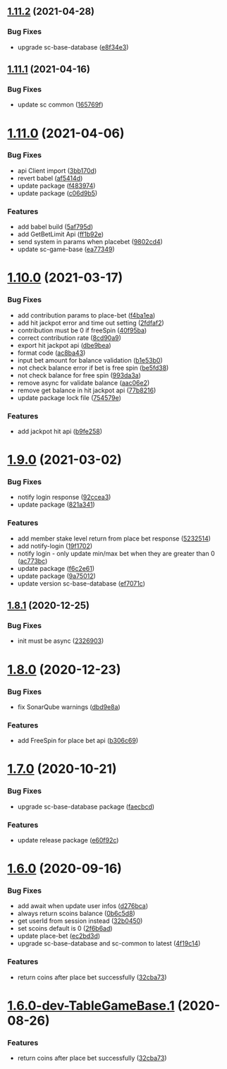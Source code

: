 ## [1.11.2](https://git3.nexdev.net/sc-packages/sc-base-apis/compare/v1.11.1...v1.11.2) (2021-04-28)


### Bug Fixes

* upgrade sc-base-database ([e8f34e3](https://git3.nexdev.net/sc-packages/sc-base-apis/commit/e8f34e3b2dbf1ec115553bd86e4b7aa801edd4a5))

## [1.11.1](https://git3.nexdev.net/sc-packages/sc-base-apis/compare/v1.11.0...v1.11.1) (2021-04-16)


### Bug Fixes

* update sc common ([165769f](https://git3.nexdev.net/sc-packages/sc-base-apis/commit/165769fc770d7acbbe1842912db5f7507f3db69e))

# [1.11.0](https://git3.nexdev.net/sc-packages/sc-base-apis/compare/v1.10.0...v1.11.0) (2021-04-06)


### Bug Fixes

* api Client import ([3bb170d](https://git3.nexdev.net/sc-packages/sc-base-apis/commit/3bb170d44579a6c1fb13337f4a4068d199457f36))
* revert babel ([af5414d](https://git3.nexdev.net/sc-packages/sc-base-apis/commit/af5414db8bdcc9d6c73491f7ae52d3dea5de34d6))
* update package ([f483974](https://git3.nexdev.net/sc-packages/sc-base-apis/commit/f483974dffc1b6ad378814400cf697cbd3fac6dc))
* update package ([c06d9b5](https://git3.nexdev.net/sc-packages/sc-base-apis/commit/c06d9b5947c1c156b6dc8ce6f1d1d28d289067e0))


### Features

* add babel build ([5af795d](https://git3.nexdev.net/sc-packages/sc-base-apis/commit/5af795d39be6ae4a6fae47b36cc14a8a46f68e9f))
* add GetBetLimit Api ([ff1b92e](https://git3.nexdev.net/sc-packages/sc-base-apis/commit/ff1b92eebd6ca9066deccab6e33d283e06716ab0))
* send system in params when placebet ([9802cd4](https://git3.nexdev.net/sc-packages/sc-base-apis/commit/9802cd4508e5dfdd7470e614f4b8bf71e52126be))
* update sc-game-base ([ea77349](https://git3.nexdev.net/sc-packages/sc-base-apis/commit/ea773493982f1435adb183c6c0ba1545abb3ced6))

# [1.10.0](https://git3.nexdev.net/sc-packages/sc-base-apis/compare/v1.9.0...v1.10.0) (2021-03-17)


### Bug Fixes

* add contribution params to place-bet ([f4ba1ea](https://git3.nexdev.net/sc-packages/sc-base-apis/commit/f4ba1ea6697b8ba69075c7ef4978634293357724))
* add hit jackpot error and time out setting ([2fdfaf2](https://git3.nexdev.net/sc-packages/sc-base-apis/commit/2fdfaf2b79d59647db8543c8b435bc78fef9be73))
* contribution must be 0 if freeSpin ([40f95ba](https://git3.nexdev.net/sc-packages/sc-base-apis/commit/40f95ba3c43743a6af8c1f2d16a021f0cad5d6c9))
* correct contribution rate ([8cd90a9](https://git3.nexdev.net/sc-packages/sc-base-apis/commit/8cd90a97edba0c97dffb0212278083e01237545e))
* export hit jackpot api ([dbe9bea](https://git3.nexdev.net/sc-packages/sc-base-apis/commit/dbe9bea8392ea0692a5da01c60483717834107b7))
* format code ([ac8ba43](https://git3.nexdev.net/sc-packages/sc-base-apis/commit/ac8ba43b0a1ac9664c9bc5f739c06bdc01a2277c))
* input bet amount for balance validation ([b1e53b0](https://git3.nexdev.net/sc-packages/sc-base-apis/commit/b1e53b079be7dc8bc3268d4a3f24911b2ec6407d))
* not check balance error if bet is free spin ([be5fd38](https://git3.nexdev.net/sc-packages/sc-base-apis/commit/be5fd387c3cf070c6da628dbb632c28dde11f9a9))
* not check balance for free spin ([993da3a](https://git3.nexdev.net/sc-packages/sc-base-apis/commit/993da3a52283edd1c88afaf3c10507f3e4ab4daa))
* remove async for validate balance ([aac06e2](https://git3.nexdev.net/sc-packages/sc-base-apis/commit/aac06e23370662d436640f1af0ef2ae5c056e42f))
* remove get balance in hit jackpot api ([77b8216](https://git3.nexdev.net/sc-packages/sc-base-apis/commit/77b82162ff34379f0239e0ff14ff5aa0f8e26a2f))
* update package lock file ([754579e](https://git3.nexdev.net/sc-packages/sc-base-apis/commit/754579ea0bd4f022a8d0befa4e65f7b544f86b03))


### Features

* add jackpot hit api ([b9fe258](https://git3.nexdev.net/sc-packages/sc-base-apis/commit/b9fe2580d80f1960d96188ec4bdf58c34f673457))

# [1.9.0](https://git3.nexdev.net/sc-packages/sc-base-apis/compare/v1.8.1...v1.9.0) (2021-03-02)


### Bug Fixes

* notify login response ([92ccea3](https://git3.nexdev.net/sc-packages/sc-base-apis/commit/92ccea321dff062fe5711dba73c4a3c73c02b752))
* update package ([821a341](https://git3.nexdev.net/sc-packages/sc-base-apis/commit/821a3410a8126048fed6bc353a0956357c76e639))


### Features

* add member stake level return from place bet response ([5232514](https://git3.nexdev.net/sc-packages/sc-base-apis/commit/5232514ea99771ff9074eef7a2eb8feee970d470))
* add notify-login ([19f1702](https://git3.nexdev.net/sc-packages/sc-base-apis/commit/19f170275ad70ea6b7e9cf2728e6ca82c8c656b3))
* notify login - only update min/max bet when they are greater than 0 ([ac773bc](https://git3.nexdev.net/sc-packages/sc-base-apis/commit/ac773bcb0971cb706cb8b1e0751729c823010cd9))
* update package ([f6c2e61](https://git3.nexdev.net/sc-packages/sc-base-apis/commit/f6c2e6196e3ca7f42a910f6781e266bfe722474c))
* update package ([9a75012](https://git3.nexdev.net/sc-packages/sc-base-apis/commit/9a75012be5a4e8e990b83cea96db78405391974c))
* update version sc-base-database ([ef7071c](https://git3.nexdev.net/sc-packages/sc-base-apis/commit/ef7071c8c6cc7c048c2c51f7167eb88fa6fb727f))

## [1.8.1](https://git3.nexdev.net/sc-packages/sc-base-apis/compare/v1.8.0...v1.8.1) (2020-12-25)


### Bug Fixes

* init must be async ([2326903](https://git3.nexdev.net/sc-packages/sc-base-apis/commit/2326903b79fa00ebf5016d4ed3a4ca067cb731e4))

# [1.8.0](https://git3.nexdev.net/sc-packages/sc-base-apis/compare/v1.7.0...v1.8.0) (2020-12-23)


### Bug Fixes

* fix SonarQube warnings ([dbd9e8a](https://git3.nexdev.net/sc-packages/sc-base-apis/commit/dbd9e8a0fa50451f2041db7c99d6108e633c5bb5))


### Features

* add FreeSpin for place bet api ([b306c69](https://git3.nexdev.net/sc-packages/sc-base-apis/commit/b306c69cac19c93f0e32a13222f8871e43df0d0e))

# [1.7.0](https://git3.nexdev.net/sc-packages/sc-base-apis/compare/v1.6.0...v1.7.0) (2020-10-21)


### Bug Fixes

* upgrade sc-base-database package ([faecbcd](https://git3.nexdev.net/sc-packages/sc-base-apis/commit/faecbcde2f66f7b08ae8c1912e6dd8bb2ab123af))


### Features

* update release package ([e60f92c](https://git3.nexdev.net/sc-packages/sc-base-apis/commit/e60f92c97cd738e0e3c3744ab05482e710b50423))

# [1.6.0](https://git3.nexdev.net/sc-packages/sc-base-apis/compare/v1.5.3...v1.6.0) (2020-09-16)


### Bug Fixes

* add await when update user infos ([d276bca](https://git3.nexdev.net/sc-packages/sc-base-apis/commit/d276bcad2b1c386d12b4a4847cd7545b01e1e925))
* always return scoins balance ([0b6c5d8](https://git3.nexdev.net/sc-packages/sc-base-apis/commit/0b6c5d8f9d9b9d43da94f95db58d6fdfbbf497db))
* get userId from session instead ([32b0450](https://git3.nexdev.net/sc-packages/sc-base-apis/commit/32b0450df8cb7464b99a631d9d434aa9d8436961))
* set scoins default is 0 ([2f6b6ad](https://git3.nexdev.net/sc-packages/sc-base-apis/commit/2f6b6adf90369a2c367859aa6e30f39240dca2f4))
* update place-bet ([ec2bd3d](https://git3.nexdev.net/sc-packages/sc-base-apis/commit/ec2bd3d71cf0de46c1753df909c95ff3735e1b2e))
* upgrade sc-base-database and sc-common to latest ([4f19c14](https://git3.nexdev.net/sc-packages/sc-base-apis/commit/4f19c148b884d996314ca194e4137da4ed16d66c))


### Features

* return coins after place bet successfully ([32cba73](https://git3.nexdev.net/sc-packages/sc-base-apis/commit/32cba739b0012842f1d40937faaba5997d6f3f56))

# [1.6.0-dev-TableGameBase.1](https://git3.nexdev.net/sc-packages/sc-base-apis/compare/v1.5.3...v1.6.0-dev-TableGameBase.1) (2020-08-26)


### Features

* return coins after place bet successfully ([32cba73](https://git3.nexdev.net/sc-packages/sc-base-apis/commit/32cba739b0012842f1d40937faaba5997d6f3f56))

